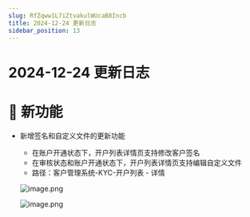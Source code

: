 ```yaml
---
slug: RfZqww1L7iZtvakulWUcaB8Incb
title: 2024-12-24 更新日志
sidebar_position: 13
---
```



# 2024-12-24 更新日志


# 🎉 新功能

- 新增签名和自定义文件的更新功能
    - 在账户开通状态下，开户列表详情页支持修改客户签名
    - 在审核状态和账户开通状态下，开户列表详情页支持编辑自定义文件
    - 路径：客户管理系统-KYC-开户列表 - 详情

    ![image.png](/assets/6a3709fd357e33d8bff47effb4c08724.png)


    ![image.png](/assets/8237b6aa6c7aa9ca67887e93ccebc84a.png)

